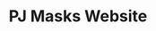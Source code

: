 ---
title: PJ Masks Website
developer: Kids Industries
client: Disney Junior
image: PJMasksWebsite.jpg
link: http://www.kidsindustries.com/case-studies/pj-masks-website
html5: http://www.pjmasks.com
featured: true
---